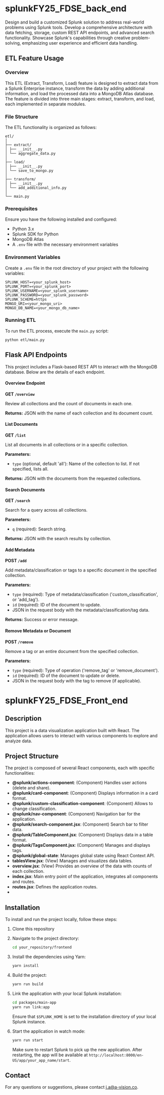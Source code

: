 # splunkFY25_FDSE_back_end

Design and build a customized Splunk solution to address real-world problems using Splunk tools. Develop a comprehensive architecture with data fetching, storage, custom REST API endpoints, and advanced search functionality. Showcase Splunk's capabilities through creative problem-solving, emphasizing user experience and efficient data handling.

## ETL Feature Usage

### Overview

This ETL (Extract, Transform, Load) feature is designed to extract data from a Splunk Enterprise instance, transform the data by adding additional information, and load the processed data into a MongoDB Atlas database. The feature is divided into three main stages: extract, transform, and load, each implemented in separate modules.

### File Structure

The ETL functionality is organized as follows:

```
etl/
│
├── extract/
│ ├── __init__.py
│ └── aggregate_data.py
│
├── load/
│ ├── __init__.py
│ └── save_to_mongo.py
│
├── transform/
│ ├── __init__.py
│ └── add_additional_info.py
│
└── main.py
```

### Prerequisites

Ensure you have the following installed and configured:

- Python 3.x
- Splunk SDK for Python
- MongoDB Atlas
- A `.env` file with the necessary environment variables

### Environment Variables

Create a `.env` file in the root directory of your project with the following variables:

```
SPLUNK_HOST=<your_splunk_host>
SPLUNK_PORT=<your_splunk_port>
SPLUNK_USERNAME=<your_splunk_username>
SPLUNK_PASSWORD=<your_splunk_password>
SPLUNK_SCHEME=https
MONGO_URI=<your_mongo_uri>
MONGO_DB_NAME=<your_mongo_db_name>
```

### Running ETL

To run the ETL process, execute the `main.py` script:

```
python etl/main.py
```

## Flask API Endpoints

This project includes a Flask-based REST API to interact with the MongoDB database. Below are the details of each endpoint.

#### Overview Endpoint

**GET `/overview`**

Review all collections and the count of documents in each one.

**Returns:** JSON with the name of each collection and its document count.

#### List Documents

**GET `/list`**

List all documents in all collections or in a specific collection.

**Parameters:**

- `type` (optional, default 'all'): Name of the collection to list. If not specified, lists all.

**Returns:** JSON with the documents from the requested collections.

#### Search Documents

**GET `/search`**

Search for a query across all collections.

**Parameters:**

- `q` (required): Search string.

**Returns:** JSON with the search results by collection.

#### Add Metadata

**POST `/add`**

Add metadata/classification or tags to a specific document in the specified collection.

**Parameters:**

- `type` (required): Type of metadata/classification ('custom_classification', or 'add_tag').
- `id` (required): ID of the document to update.
- JSON in the request body with the metadata/classification/tag data.

**Returns:** Success or error message.

#### Remove Metadata or Document

**POST `/remove`**

Remove a tag or an entire document from the specified collection.

**Parameters:**

- `type` (required): Type of operation ('remove_tag' or 'remove_document').
- `id` (required): ID of the document to update or delete.
- JSON in the request body with the tag to remove (if applicable).

# splunkFY25_FDSE_Front_end

## Description

This project is a data visualization application built with React. The application allows users to interact with various components to explore and analyze data.

## Project Structure

The project is composed of several React components, each with specific functionalities:

- **@splunk/actions-component**: (Component) Handles user actions (delete and share).
- **@splunk/card-component**: (Component) Displays information in a card format.
- **@splunk/custom-classification-component**: (Component) Allows to change classification.
- **@splunk/nav-component**: (Component) Navigation bar for the application.
- **@splunk/search-component.jsx**: (Component) Search bar to filter data.
- **@splunk/TableComponent.jsx**: (Component) Displays data in a table format.
- **@splunk/TagsComponent.jsx**: (Component) Manages and displays tags.
- **@splunk/global-state**: Manages global state using React Context API.
- **tablesView.jsx**: (View) Manages and visualizes data tables.
- **overview.jsx**: (View) Provides an overview of the data with counts of each collection.
- **index.jsx**: Main entry point of the application, integrates all components and routes.
- **routes.jsx**: Defines the application routes.
-

## Installation

To install and run the project locally, follow these steps:

1. Clone this repository

2. Navigate to the project directory:
   ```bash
   cd your_repository/frontend
   ```
3. Install the dependencies using Yarn:
   ```bash
   yarn install
   ```
4. Build the project:
   ```bash
   yarn run build
   ```
5. Link the application with your local Splunk installation:
   ```bash
   cd packages/main-app
   yarn run link:app
   ```
   Ensure that `$SPLUNK_HOME` is set to the installation directory of your local Splunk instance.
6. Start the application in watch mode:
   ```bash
   yarn run start
   ```
   Make sure to restart Splunk to pick up the new application. After restarting, the app will be available at `http://localhost:8000/en-US/app/your_app_name/start`.

## Contact

For any questions or suggestions, please contact [j.a@a-vision.co](mailto:j.a@a-vision.co).
